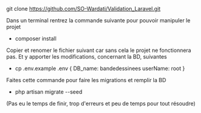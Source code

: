 git clone https://github.com/SO-Wardati/Validation_Laravel.git

Dans un terminal rentrez la commande suivante
pour pouvoir manipuler le projet

- composer install

Copier et renomer le fichier suivant car sans cela le projet ne fonctionnera pas.
Et y apporter les modifications, concernant la BD, suivantes


- cp .env.example .env
{
    DB_name: bandedessinees
    userName: root
}


Faites cette commande pour faire les migrations et remplir la BD

- php artisan migrate --seed


(Pas eu le temps de finir, trop d'erreurs et peu de temps pour tout résoudre)
